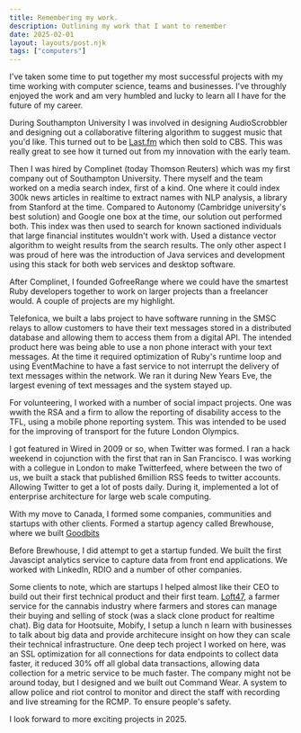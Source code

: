 ```yaml
---
title: Remembering my work.
description: Outlining my work that I want to remember
date: 2025-02-01
layout: layouts/post.njk
tags: ["computers"]
---
```


I've taken some time to put together my most successful projects with my time working with computer science, teams and businesses. I've throughly enjoyed the work and am very humbled and lucky to learn all I have for the future of my career.

During Southampton University I was involved in designing AudioScrobbler and designing out a collaborative filtering algorithm to suggest music that you'd like. This turned out to be [Last.fm](https://www.last.fm) which then sold to CBS. This was really great to see how it turned out from my innovation with the early team.

Then I was hired by Complinet (today Thomson Reuters) which was my first company out of Southampton University. There myself and the team worked on a media search index, first of a kind. One where it could index 300k news articles in realtime to extract names with NLP analysis, a library from Stanford at the time. Compared to Autonomy (Cambridge university's best solution) and Google one box at the time, our solution out performed both. This index was then used to search for known sactioned individuals that large financial institutes wouldn't work with. Used a distance vector algorithm to weight results from the search results. The only other aspect I was proud of here was the introduction of Java services and development using this stack for both web services and desktop software.

After Complinet, I founded GofreeRange where we could have the smartest Ruby developers together to work on larger projects than a freelancer would. A couple of projects are my highlight.

Telefonica, we built a labs project to have software running in the SMSC relays to allow customers to have their text messages stored in a distributed database and allowing them to access them from a digital API. The intended product here was being able to use a non phone interact with your text messages. At the time it required optimization of Ruby's runtime loop and using EventMachine to have a fast service to not interrupt the delivery of text messages within the network. We ran it during New Years Eve, the largest evening of text messages and the system stayed up.

For volunteering, I worked with a number of social impact projects. One was wwith the RSA and a firm to allow the reporting of disability access to the TFL, using a mobile phone reporting system. This was intended to be used for the improving of transport for the future London Olympics.

I got featured in Wired in 2009 or so, when Twitter was formed. I ran a hack weekend in cojunction with the first that ran in San Francisco. I was working with a collegue in London to make Twitterfeed, where between the two of us, we built a stack that published 6million RSS feeds to twitter accounts. Allowing Twitter to get a lot of posts daily. During it, implemented a lot of enterprise architecture for large web scale computing.

With my move to Canada, I formed some companies, communities and startups with other clients. Formed a startup agency called Brewhouse, where we built [Goodbits](https://goodbits.io)

Before Brewhouse, I did attempt to get a startup funded. We built the first Javascipt analytics service to capture data from front end applications. We worked with LinkedIn, RDIO and a number of other companies. 

Some clients to note, which are startups I helped almost like their CEO to build out their first technical product and their first team. [Loft47](https://loft47.com), a farmer service for the cannabis industry where farmers and stores can manage their buying and selling of stock (was a slack clone product for realtime chat). Big data for Hootsuite, Mobify, I setup a lunch n learn with businesses to talk about big data and provide architecure insight on how they can scale their technical infrastructure. One deep tech project I worked on here, was an SSL optimization for all connections for data endpoints to collect data faster, it reduced 30% off all global data transactions, allowing data collection for a metric service to be much faster.
The company might not be around today, but I designed and we built out Command Wear. A system to allow police and riot control to monitor and direct the staff with recording and live streaming for the RCMP. To ensure people's safety.

I look forward to more exciting projects in 2025.
